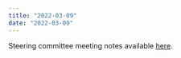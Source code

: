 ```yaml
---
title: "2022-03-09"
date: "2022-03-09"
---
```


Steering committee meeting notes available [here](https://github.com/maplibre/maplibre/discussions/14).
